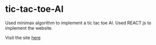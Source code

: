 # tic-tac-toe-AI
Used minimax algorithm to implement a tic tac toe AI. Used REACT js to implement the website.

Visit the site <a href="https://tic-tac-toe-bbe8e.web.app/">here</a>
